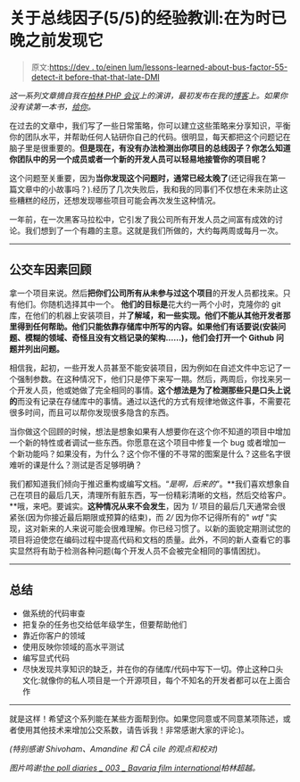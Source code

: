 # 关于总线因子(5/5)的经验教训:在为时已晚之前发现它

> 原文:[https://dev . to/einen lum/lessons-learned-about-bus-factor-55-detect-it before-that-that-late-DMI](https://dev.to/einenlum/lessons-learned-about-bus-factor-55-detect-it-before-it-is-too-late-dmi)

*这一系列文章摘自我在[柏林 PHP 会议](https://twitter.com/bephpug)上的演讲，最初发布在我的[博客](https://www.einenlum.com)上。如果你没有读第一本书，[给你](https://www.einenlum.com/articles/bus-factor-1)。*

在过去的文章中，我们写了一些日常策略，你可以建立这些策略来分享知识，平衡你的团队水平，并帮助任何人钻研你自己的代码。很明显，每天都把这个问题记在脑子里是很重要的。**但是现在，有没有办法检测出你项目的总线因子？你怎么知道你团队中的另一个成员或者一个新的开发人员可以轻易地接管你的项目呢？**

这个问题至关重要，因为**当你发现这个问题时，通常已经太晚了**(还记得我在第一篇文章中的小故事吗？).经历了几次失败后，我和我的同事们不仅想在未来防止这些糟糕的经历，还想发现哪些项目可能会再次发生这种情况。

一年前，在一次黑客马拉松中，它引发了我公司所有开发人员之间富有成效的讨论。我们想到了一个有趣的主意。这就是我们所做的，大约每两周或每月一次。

* * *

## [](#the-bus-factor-review)公交车因素回顾

拿一个项目来说。然后**把你们公司所有从未参与过这个项目**的开发人员都找来。只有他们。你随机选择其中一个。
**他们的目标是**花大约一两个小时，克隆你的 git 库，在他们的机器上安装项目，并**了解域，和一些实现。他们不能从其他开发者那里得到任何帮助。他们只能依靠存储库中所写的内容。如果他们有话要说(安装问题、模糊的领域、奇怪且没有文档记录的架构……)，他们会打开一个 Github 问题并列出问题。**

相信我，起初，一些开发人员甚至不能安装项目，因为例如在自述文件中忘记了一个强制参数。在这种情况下，他们只是停下来写一期。然后，两周后，你找来另一个开发人员，他或她做了完全相同的事情。**这个想法是为了检测那些只是口头上说的**而没有记录在存储库中的事情。通过以迭代的方式有规律地做这件事，不需要花很多时间，而且可以帮你发现很多隐含的东西。

当你做这个回顾的时候，想法是想象如果有人想要你在这个你不知道的项目中增加一个新的特性或者调试一些东西。你愿意在这个项目中修复一个 bug 或者增加一个新功能吗？如果没有，为什么？这个你不懂的不寻常的图案是什么？这些名字很难听的课是什么？测试是否足够明确？

我们都知道我们倾向于推迟重构或编写文档。“*是啊，后来的*”。**我们喜欢想象自己在项目的最后几天，清理所有脏东西，写一份精彩清晰的文档，然后交给客户。**哦，来吧。要诚实。**这种情况从来不会发生**，因为 *1/* 项目的最后几天通常会很紧张(因为你接近最后期限或预算的结束)，而 *2/* 因为你不记得所有的" *wtf* "实现，这对新来的人来说可能会很难理解。你已经习惯了。以新的面貌定期测试您的项目将迫使您在编码过程中提高代码和文档的质量。此外，不同的新人查看它的事实显然将有助于检测各种问题(每个开发人员不会被完全相同的事情困扰)。

* * *

## [](#to-summarize)总结

*   做系统的代码审查
*   把复杂的任务也交给低年级学生，但要帮助他们
*   靠近你客户的领域
*   使用反映你领域的高水平测试
*   编写显式代码
*   尽快发现共享知识的缺乏，并在你的存储库/代码中写下一切。停止这种口头文化:就像你的私人项目是一个开源项目，每个不知名的开发者都可以在上面合作

* * *

就是这样！希望这个系列能在某些方面帮到你。如果您同意或不同意某项陈述，或者使用其他技术来增加公交系数，请告诉我！非常感谢大家的评论:)。

*(特别感谢 Shivoham、Amandine 和 CÃ cile 的观点和校对)*

*图片鸣谢:[the poll diaries _ 003 _ Bavaria film international](https://www.flickr.com/photos/berlinbeyond2011/6193336443/in/photolist-arht9P-6bccio-deyFCp-goYfGz-a3vxHU-9PMyNq-9jvL7v-bqSFuF-cWe4RS-4zorW-jZfnqA-6b7gHM-9PMUqy-97EFj2-8QqYWP-85MRJV-8Zucvt-asv2K9-6eEXa5-85HZC7-7vUZKA-9gthGv-pKSGNX-2L49ss-a7hPTR-pnkMNn-a71YyV-mVS2hg-4LAmEu-jH3fq3-5ZZGTg-9PMyeQ-b9vkRP-qc1mPd-8CPEYK-C969c-8eKo2C-9PMPCw-4RBbZz-8tEGSS-aEfkPp-9Xm5NB-nCzkRf-7w8fih-9Gdu5A-9GajMX-nmitMv-9Gawov-nmivWv-9G9YdP)柏林超越。*
